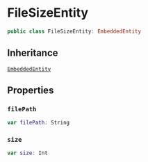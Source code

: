 # FileSizeEntity

``` swift
public class FileSizeEntity: EmbeddedEntity
```

## Inheritance

[`EmbeddedEntity`](configwise-sdk-ios/EmbeddedEntity)

## Properties

### `filePath`

``` swift
var filePath: String
```

### `size`

``` swift
var size: Int
```
